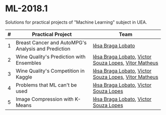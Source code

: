 # ML-2018.1

Solutions for practical projects of "Machine Learning" subject in UEA.

| #    | Practical Project                    | Team           |
| ---- | ------------------------------------- | -------------- |
| 1    | Breast Cancer and AutoMPG's Analysis and Prediction | [Iêsa Braga Lobato](https://github.com/iesalobato) |
| 2    | Wine Quality's Prediction with Ensembles | [Iêsa Braga Lobato](https://github.com/iesalobato), [Victor Souza Lopes](https://github.com/VictorSL97), [Vitor Matheus](https://github.com/VitorMatheus097) |
| 3 | Wine Quality's Competition in Kaggle | [Iêsa Braga Lobato](https://github.com/iesalobato), [Victor Souza Lopes](https://github.com/VictorSL97), [Vitor Matheus](https://github.com/VitorMatheus097) |
| 4 | Problems that ML can't be used | [Iêsa Braga Lobato](https://github.com/iesalobato), [Victor Souza Lopes](https://github.com/VictorSL97) |
| 5 | Image Compression with K-Means | [Iêsa Braga Lobato](https://github.com/iesalobato), [Victor Souza Lopes](https://github.com/VictorSL97) |